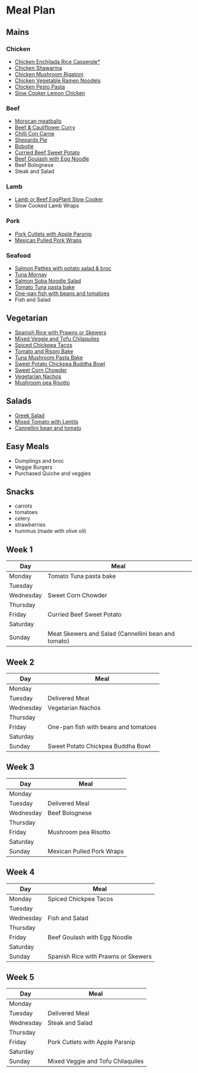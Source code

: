 # Meal Plan

## Mains

### Chicken

- [Chicken Enchilada Rice Casserole*](https://www.recipetineats.com/one-pot-chicken-enchilada-rice-casserole)
- [Chicken Shawarma](https://www.recipetineats.com/one-skillet-baked-chicken-shawarma-and-rice-pilaf)
- [Chicken Mushroom Rigatoni](recipes/chicken_mushroom_rigatoni)
- [Chicken Vegetable Ramen Noodels](https://www.recipetineats.com/chicken-vegetable-ramen-noodles)
- [Chicken Pesto Pasta](recipes/chicken_pesto_pasta)
- [Slow Cooker Lemon Chicken](https://skinnyms.com/slow-cooker-lemon-chicken/)

### Beef

- [Morocan meatballs](recipes/morocan_meatballs)
- [Beef & Cauliflower Curry](recipes/beef_and_cauliflower_curry)
- [Chilli Con Carne](recipes/chilli_con_carne)
- [Shepards Pie](https://www.recipetineats.com/shepherds-pie)
- [Bobotie](https://steemit.com/food/@mrgrey/traditional-south-african-bobotie-recipe-will-leave-you-licking-your-fingers)
- [Curried Beef Sweet Potato](https://www.taste.com.au/recipes/curried-beef-sweet-potato-bowl/f6teguzz)
- [Beef Goulash with Egg Noodle](http://www.eatingwell.com/recipe/251960/hungarian-beef-goulash/)
- Beef Bolognese
- Steak and Salad

### Lamb

- [Lamb or Beef EggPlant Slow Cooker](http://eatmovelive52.com/easy-crockpot-beef-eggplant-stew-imam-bayalda/)
- Slow Cooked Lamb Wraps

### Pork

- [Pork Cutlets with Apple Parsnip](https://www.taste.com.au/recipes/pork-cutlets-apple-parsnip/44ce9e71-991c-46b5-9cbe-79a3f35b8f11?ref=)
- [Mexican Pulled Pork Wraps](https://www.taste.com.au/recipes/mexican-pulled-pork/4a802ca0-cf40-4f57-8988-44425dcfcee0?ref=)

### Seafood

- [Salmon Patties with potato salad & broc](https://www.recipetineats.com/salmon-patties)
- [Tuna Mornay](recipes/tuna_mornay)
- [Salmon Soba Noodle Salad](https://www.taste.com.au/recipes/soba-noodles-salmon-ponzu-sauce/5aa6f408-7a44-4e10-86e9-fe68ee063261)
- [Tomato Tuna pasta bake](https://www.taste.com.au/recipes/healthy-tuna-pasta-bake-recipe-2/kt7jj814)
- [One-pan fish with beans and tomatoes](https://www.taste.com.au/recipes/one-pan-fish-beans-tomatoes/3oyj7152)
- Fish and Salad

## Vegetarian

- [Spanish Rice with Prawns or Skewers](https://www.bigoven.com/recipe/baked-spanish-rice-thug-kitchen-style/971699)
- [Mixed Veggie and Tofu Chilaquiles](https://madcityeats.com/mixed-veggie-and-tofu-chilaquiles-dbaede0470c5)
- [Spiced Chickpea Tacos](https://samhodges.co/thug-kitchen-spiced-chickpea-wraps-tahini-dressing/)
- [Tomato and Risoni Bake](https://www.cooked.com.au/Sabrina-Parrini/Hardie-Grant-Books/Half-Hour-Hungries/Bigger-bites/Tomato-and-risoni-bake-recipe)
- [Tuna Mushroom Pasta Bake](https://www.bestrecipes.com.au/recipes/tuna-mushroom-pasta-bake/7pk9yekh)
- [Sweet Potato Chickpea Buddha Bowl](https://minimalistbaker.com/sweet-potato-chickpea-buddha-bowl/)
- [Sweet Corn Chowder](https://www.cooked.com.au/Katy-Beskow/Quadrille-Publishing/15-minute-vegan/Light-bites/Sweetcorn-chowder-recipe)
- [Vegetarian Nachos](https://www.taste.com.au/recipes/healthy-vegetarian-nachos-recipe/baf2z4s1)
- [Mushroom pea Risotto](https://www.delish.com/cooking/recipe-ideas/recipes/a55215/easy-mushroom-risotto-recipe/)

## Salads

- [Greek Salad](https://www.delish.com/cooking/recipe-ideas/recipes/a54226/best-greek-salad-recipe/)
- [Mixed Tomato with Lentils](https://www.taste.com.au/recipes/mixed-tomato-salad-lentils-recipe/emdqqsd4)
- [Cannellini bean and tomato](https://www.taste.com.au/recipes/cannellini-bean-tomato-salad/a25138f0-c804-413e-a64f-5dbba4e9a659)

## Easy Meals

- Dumplings and broc
- Veggie Burgers
- Purchased Quiche and veggies

## Snacks

- carrots
- tomatoes
- celery
- strawberries
- hummus (made with olive oil)

## Week 1

| Day       | Meal                                                |
|-----------|-----------------------------------------------------|
| Monday    | Tomato Tuna pasta bake                              |
| Tuesday   |                                                     |
| Wednesday | Sweet Corn Chowder                                  |
| Thursday  |                                                     |
| Friday    | Curried Beef Sweet Potato                           |
| Saturday  |                                                     |
| Sunday    | Meat Skewers and Salad (Cannellini bean and tomato) |


## Week 2

| Day       | Meal                                 |
|-----------|--------------------------------------|
| Monday    |                                      |
| Tuesday   | Delivered Meal                       |
| Wednesday | Vegetarian Nachos                    |
| Thursday  |                                      |
| Friday    | One-pan fish with beans and tomatoes |
| Saturday  |                                      |
| Sunday    | Sweet Potato Chickpea Buddha Bowl    |

## Week 3

| Day       | Meal                      |
|-----------|---------------------------|
| Monday    |                           |
| Tuesday   | Delivered Meal            |
| Wednesday | Beef Bolognese            |
| Thursday  |                           |
| Friday    | Mushroom pea Risotto      |
| Saturday  |                           |
| Sunday    | Mexican Pulled Pork Wraps |

## Week 4

| Day       | Meal                                |
|-----------|-------------------------------------|
| Monday    | Spiced Chickpea Tacos               |
| Tuesday   |                                     |
| Wednesday | Fish and Salad                      |
| Thursday  |                                     |
| Friday    | Beef Goulash with Egg Noodle        |
| Saturday  |                                     |
| Sunday    | Spanish Rice with Prawns or Skewers |

## Week 5

| Day       | Meal                              |
|-----------|-----------------------------------|
| Monday    |                                   |
| Tuesday   | Delivered Meal                    |
| Wednesday | Steak and Salad                   |
| Thursday  |                                   |
| Friday    | Pork Cutlets with Apple Parsnip   |
| Saturday  |                                   |
| Sunday    | Mixed Veggie and Tofu Chilaquiles |
